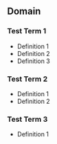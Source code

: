 ## Domain

### Test Term 1
* Definition 1
* Definition 2
* Definition 3

### Test Term 2
* Definition 1
* Definition 2

### Test Term 3
* Definition 1

